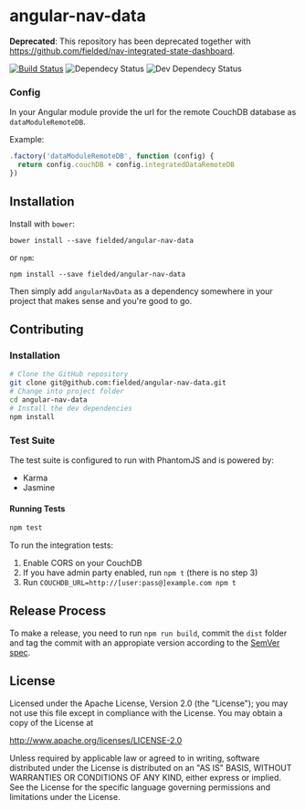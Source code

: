 # angular-nav-data

**Deprecated**: This repository has been deprecated together with https://github.com/fielded/nav-integrated-state-dashboard.

[![Build Status](https://travis-ci.org/fielded/angular-nav-data.svg)](https://travis-ci.org/fielded/angular-nav-data) ![Dependecy Status](https://david-dm.org/fielded/angular-nav-data.svg) ![Dev Dependecy Status](https://david-dm.org/fielded/angular-nav-data/dev-status.svg)

### Config

In your Angular module provide the url for the remote CouchDB database as `dataModuleRemoteDB`.

Example:

```js
.factory('dataModuleRemoteDB', function (config) {
  return config.couchDB + config.integratedDataRemoteDB
})
```

## Installation

Install with `bower`:

    bower install --save fielded/angular-nav-data

or `npm`:

    npm install --save fielded/angular-nav-data

Then simply add `angularNavData` as a dependency somewhere in your project that makes sense and you're good to go.

## Contributing

### Installation

```bash
# Clone the GitHub repository
git clone git@github.com:fielded/angular-nav-data.git
# Change into project folder
cd angular-nav-data
# Install the dev dependencies
npm install
```

### Test Suite

The test suite is configured to run with PhantomJS and is powered by:

- Karma
- Jasmine

#### Running Tests

```bash
npm test
```

To run the integration tests:

1. Enable CORS on your CouchDB
2. If you have admin party enabled, run `npm t` (there is no step 3)
3. Run `COUCHDB_URL=http://[user:pass@]example.com npm t`

## Release Process

To make a release, you need to run `npm run build`, commit the `dist` folder and tag the commit with an appropiate version according to the [SemVer spec](http://semver.org/).

## License

Licensed under the Apache License, Version 2.0 (the "License"); you may not use this file except in compliance with the License.  You may obtain a copy of the License at

http://www.apache.org/licenses/LICENSE-2.0

Unless required by applicable law or agreed to in writing, software distributed under the License is distributed on an "AS IS" BASIS, WITHOUT WARRANTIES OR CONDITIONS OF ANY KIND, either express or implied.  See the License for the specific language governing permissions and limitations under the License.
